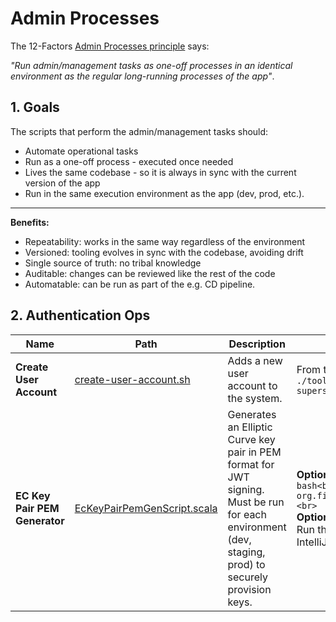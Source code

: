 # Admin Processes

The 12-Factors [Admin Processes principle](https://12factor.net/admin-processes) says:

   _"Run admin/management tasks as one-off processes in an identical environment as the regular long-running processes of the app"_.

## 1. Goals

The scripts that perform the admin/management tasks should:
 * Automate operational tasks
 * Run as a one-off process - executed once needed
 * Lives the same codebase - so it is always in sync with the current version of the app
 * Run in the same execution environment as the app (dev, prod, etc.).

---

**Benefits:**

  * Repeatability: works in the same way regardless of the environment
  * Versioned: tooling evolves in sync with the codebase, avoiding drift
  * Single source of truth: no tribal knowledge
  * Auditable: changes can be reviewed like the rest of the code
  * Automatable: can be run as part of the e.g. CD pipeline.

## 2. Authentication Ops

| Name | Path | Description | How to Execute |
|------|------|-------------|----------------|
| **Create User Account** | [create-user-account.sh](../../tools/admin/users/create-user-account.sh) | Adds a new user account to the system. | From terminal: <br>```./tools/admin/users/create-user-account.sh alice supersecret<br>``` |
| **EC Key Pair PEM Generator** | [EcKeyPairPemGenScript.scala](../../auth/src/main/scala/org/fiume/sketch/auth/scripts/EcKeyPairPemGenScript.scala) | Generates an Elliptic Curve key pair in PEM format for JWT signing. Must be run for each environment (dev, staging, prod) to securely provision keys. | **Option 1: sbt** <br>```bash<br>sbt "auth/runMain org.fiume.sketch.auth.scripts.EcKeyPairPemGenScript"<br>```<br>**Option 2: IDE** <br>Run the `EcKeyPairPemGenScript` object directly from IntelliJ or another Scala IDE. |
